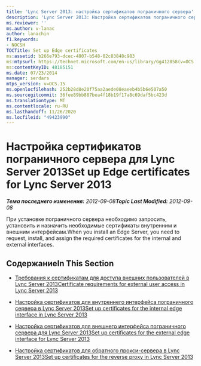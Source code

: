 ```yaml
---
title: 'Lync Server 2013: настройка сертификатов пограничного сервера'
description: 'Lync Server 2013: Настройка сертификатов пограничного сервера.'
ms.reviewer: ''
ms.author: v-lanac
author: lanachin
f1.keywords:
- NOCSH
TOCTitle: Set up Edge certificates
ms:assetid: b266e793-dcec-4807-b548-02c83848c983
ms:mtpsurl: https://technet.microsoft.com/en-us/library/Gg412858(v=OCS.15)
ms:contentKeyID: 48185151
ms.date: 07/23/2014
manager: serdars
mtps_version: v=OCS.15
ms.openlocfilehash: 252b28d8e20f75aa2aede08eaeeb4b5b6e507a50
ms.sourcegitcommit: 36fee89bb887bea4f18b19f17a8c69daf5bc423d
ms.translationtype: MT
ms.contentlocale: ru-RU
ms.lasthandoff: 11/26/2020
ms.locfileid: "49423990"
---
```

# <a name="set-up-edge-certificates-for-lync-server-2013"></a><span data-ttu-id="d1602-103">Настройка сертификатов пограничного сервера для Lync Server 2013</span><span class="sxs-lookup"><span data-stu-id="d1602-103">Set up Edge certificates for Lync Server 2013</span></span>

<div data-xmlns="http://www.w3.org/1999/xhtml">

<div class="topic" data-xmlns="http://www.w3.org/1999/xhtml" data-msxsl="urn:schemas-microsoft-com:xslt" data-cs="https://msdn.microsoft.com/">

<div data-asp="https://msdn2.microsoft.com/asp">



</div>

<div id="mainSection">

<div id="mainBody"><span data-ttu-id="d1602-104">

<span> </span></span><span class="sxs-lookup"><span data-stu-id="d1602-104">

<span> </span></span></span>

<span data-ttu-id="d1602-105">_**Тема последнего изменения:** 2012-09-08_</span><span class="sxs-lookup"><span data-stu-id="d1602-105">_**Topic Last Modified:** 2012-09-08_</span></span>

<span data-ttu-id="d1602-106">При установке пограничного сервера необходимо запросить, установить и назначить необходимые сертификаты внутренним и внешним интерфейсам.</span><span class="sxs-lookup"><span data-stu-id="d1602-106">When you install an Edge Server, you need to request, install, and assign the required certificates for the internal and external interfaces.</span></span>

<div>

## <a name="in-this-section"></a><span data-ttu-id="d1602-107">Содержание</span><span class="sxs-lookup"><span data-stu-id="d1602-107">In This Section</span></span>

  - [<span data-ttu-id="d1602-108">Требования к сертификатам для доступа внешних пользователей в Lync Server 2013</span><span class="sxs-lookup"><span data-stu-id="d1602-108">Certificate requirements for external user access in Lync Server 2013</span></span>](lync-server-2013-certificate-requirements-for-external-user-access.md)

  - [<span data-ttu-id="d1602-109">Настройка сертификатов для внутреннего интерфейса пограничного сервера в Lync Server 2013</span><span class="sxs-lookup"><span data-stu-id="d1602-109">Set up certificates for the internal edge interface in Lync Server 2013</span></span>](lync-server-2013-set-up-certificates-for-the-internal-edge-interface.md)

  - [<span data-ttu-id="d1602-110">Настройка сертификатов для внешнего интерфейса пограничного сервера для Lync Server 2013</span><span class="sxs-lookup"><span data-stu-id="d1602-110">Set up certificates for the external edge interface for Lync Server 2013</span></span>](lync-server-2013-set-up-certificates-for-the-external-edge-interface.md)

  - [<span data-ttu-id="d1602-111">Настройка сертификатов для обратного прокси-сервера в Lync Server 2013</span><span class="sxs-lookup"><span data-stu-id="d1602-111">Set up certificates for the reverse proxy in Lync Server 2013</span></span>](lync-server-2013-set-up-certificates-for-the-reverse-proxy.md)

<span data-ttu-id="d1602-112"></div>

</div>

<span> </span>

</div>

</div>

</span><span class="sxs-lookup"><span data-stu-id="d1602-112"></div>

</div>

<span> </span>

</div>

</div>

</span></span></div>

